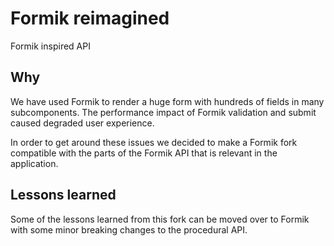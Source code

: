 # Formik reimagined

Formik inspired API

## Why

We have used Formik to render a huge form with hundreds of fields in many subcomponents. The performance impact of Formik validation and submit caused degraded user experience.

In order to get around these issues we decided to make a Formik fork compatible with the parts of the Formik API that is relevant in the application.

## Lessons learned

Some of the lessons learned from this fork can be moved over to Formik with some minor breaking changes to the procedural API.
